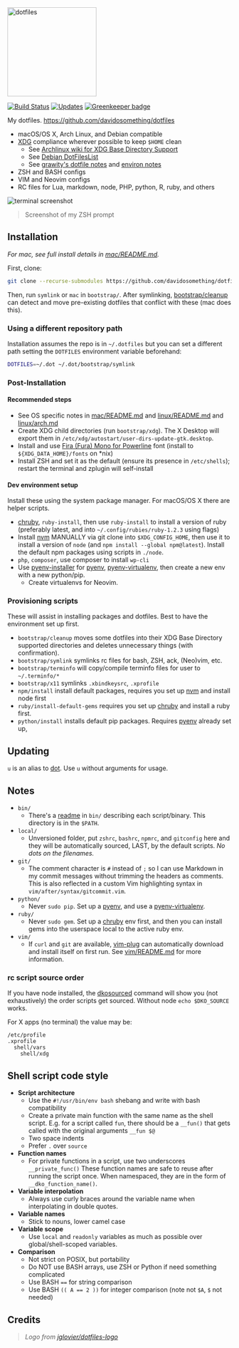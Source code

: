 <img alt="dotfiles" width="200" src="https://cdn.rawgit.com/davidosomething/dotfiles/master/meta/dotfiles-logo.png">

[![Build Status](https://travis-ci.org/davidosomething/dotfiles.svg?branch=dev)](https://travis-ci.org/davidosomething/dotfiles) [![Updates](https://pyup.io/repos/github/davidosomething/dotfiles/shield.svg)](https://pyup.io/repos/github/davidosomething/dotfiles/) [![Greenkeeper badge](https://badges.greenkeeper.io/davidosomething/dotfiles.svg)](https://greenkeeper.io/)

My dotfiles. <https://github.com/davidosomething/dotfiles>

- macOS/OS X, Arch Linux, and Debian compatible
- [XDG] compliance wherever possible to keep `$HOME` clean
    - See [Archlinux wiki for XDG Base Directory Support]
    - See [Debian DotFilesList]
    - See [grawity's dotfile notes] and [environ notes]
- ZSH and BASH configs
- VIM and Neovim configs
- RC files for Lua, markdown, node, PHP, python, R, ruby, and others

![terminal screenshot][screenshot]
> Screenshot of my ZSH prompt

## Installation

_For mac, see full install details in [mac/README.md](mac/README.md)._

First, clone:

```sh
git clone --recurse-submodules https://github.com/davidosomething/dotfiles ~/.dotfiles
```

Then, run `symlink` or `mac` in `bootstrap/`.
After symlinking, [bootstrap/cleanup](bootstrap/cleanup) can detect and move
pre-existing dotfiles that conflict with these (mac does this).

### Using a different repository path

Installation assumes the repo is in `~/.dotfiles` but you can set a different
path setting the `DOTFILES` environment variable beforehand:

```sh
DOTFILES=~/.dot ~/.dot/bootstrap/symlink
```

### Post-Installation

#### Recommended steps

- See OS specific notes in [mac/README.md](mac/README.md) and
  [linux/README.md](linux/README.md) and [linux/arch.md](linux/arch.md)
- Create XDG child directories (run `bootstrap/xdg`). The X Desktop will
  export them in `/etc/xdg/autostart/user-dirs-update-gtk.desktop`.
- Install and use [Fira (Fura) Mono for Powerline] font (install
  to `${XDG_DATA_HOME}/fonts` on \*nix)
- Install ZSH and set it as the default (ensure its presence in
  `/etc/shells`); restart the terminal and zplugin will self-install

#### Dev environment setup

Install these using the system package manager. For macOS/OS X there are helper
scripts.

- [chruby], `ruby-install`, then use `ruby-install` to install a version of
  ruby (preferably latest, and into `~/.config/rubies/ruby-1.2.3` using flags)
- Install [nvm] MANUALLY via git clone into
  `$XDG_CONFIG_HOME`, then use it to install a version of `node` (and
  `npm install --global npm@latest`). Install the default npm packages using
  scripts in `./node`.
- `php`, `composer`, use composer to install `wp-cli`
- Use [pyenv-installer] for [pyenv], [pyenv-virtualenv], then create a new env
  with a new python/pip.
    - Create virtualenvs for Neovim.

### Provisioning scripts

These will assist in installing packages and dotfiles. Best to have the
environment set up first.

- `bootstrap/cleanup` moves some dotfiles into their XDG Base Directory
  supported directories and deletes unnecessary things (with confirmation).
- `bootstrap/symlink` symlinks rc files for bash, ZSH, ack, (Neo)vim, etc.
- `bootstrap/terminfo` will copy/compile terminfo files for user to
  `~/.terminfo/*`
- `bootstrap/x11` symlinks `.xbindkeysrc`, `.xprofile`
- `npm/install` install default packages, requires you set up [nvm] and
  install node first
- `ruby/install-default-gems` requires you set up [chruby] and install a ruby
  first.
- `python/install` installs default pip packages. Requires [pyenv] already set
  up,

## Updating

`u` is an alias to [dot](bin/dot). Use `u` without arguments for usage.

## Notes

- `bin/`
    - There's a [readme](bin/README.md) in `bin/` describing each
      script/binary. This directory is in the `$PATH`.
- `local/`
    - Unversioned folder, put `zshrc`, `bashrc`, `npmrc`, and `gitconfig` here
      and they will be automatically sourced, LAST, by the default scripts. _No
      dots on the filenames._
- `git/`
    - The comment character is `#` instead of `;` so I can use Markdown
      in my commit messages without trimming the headers as comments. This is
      also reflected in a custom Vim highlighting syntax in
      `vim/after/syntax/gitcommit.vim`.
- `python/`
    - Never `sudo pip`. Set up a [pyenv], and use a [pyenv-virtualenv].
- `ruby/`
    - Never `sudo gem`. Set up a [chruby] env first, and then you can install
      gems into the userspace local to the active ruby env.
- `vim/`
    - If `curl` and `git` are available,
      [vim-plug](https://github.com/junegunn/vim-plug) can automatically
      download and install itself on first run. See
      [vim/README.md](vim/README.md) for more information.

### rc script source order

If you have node installed, the [dkosourced](bin/dkosourced) command will show
you (not exhaustively) the order scripts get sourced. Without node `echo
$DKO_SOURCE` works.

For X apps (no terminal) the value may be:

```text
/etc/profile
.xprofile
  shell/vars
    shell/xdg
```

## Shell script code style

- **Script architecture**
    - Use the `#!/usr/bin/env bash` shebang and write with bash compatibility
    - Create a private main function with the same name as the shell script.
      E.g. for a script called `fun`, there should be a `__fun()` that gets
      called with the original arguments `__fun $@`
    - Two space indents
    - Prefer `.` over `source`
- **Function names**
    - For private functions in a script, use two underscores `__private_func()`
      These function names are safe to reuse after running the script once. When
      namespaced, they are in the form of `__dko_function_name()`.
- **Variable interpolation**
    - Always use curly braces around the variable name when interpolating in
      double quotes.
- **Variable names**
    - Stick to nouns, lower camel case
- **Variable scope**
    - Use `local` and `readonly` variables as much as possible over
      global/shell-scoped variables.
- **Comparison**
    - Not strict on POSIX, but portability
    - Do NOT use BASH arrays, use ZSH or Python if need something complicated
    - Use BASH `==` for string comparison
    - Use BASH `(( A == 2 ))` for integer comparison (note not `$A`, `$` not
      needed)

## Credits

> _Logo from [jglovier/dotfiles-logo]_

[Archlinux wiki for XDG Base Directory Support]: https://wiki.archlinux.org/index.php/XDG_Base_Directory_support
[Debian DotFilesList]: https://wiki.debian.org/DotFilesList
[Fira (Fura) Mono for Powerline]: https://github.com/powerline/fonts
[XDG]: https://standards.freedesktop.org/basedir-spec/basedir-spec-latest.html
[chruby]: https://github.com/postmodern/chruby
[environ notes]: https://github.com/grawity/dotfiles/blob/master/.environ.notes
[google shell style]: https://google.github.io/styleguide/shell.xml
[grawity's dotfile notes]: https://github.com/grawity/dotfiles/blob/master/.dotfiles.notes
[jglovier/dotfiles-logo]: https://github.com/jglovier/dotfiles-logo
[nvm]: https://github.com/nvm-sh/nvm
[pyenv-installer]: https://github.com/yyuu/pyenv-installer
[pyenv-virtualenv]: https://github.com/pyenv/pyenv-virtualenv
[pyenv]: https://github.com/pyenv/pyenv
[screenshot]: https://raw.githubusercontent.com/davidosomething/dotfiles/0f8a58661c3a3c111d9cc1332d5ab3962aaf1dd9/meta/terminal-potatopro.png
